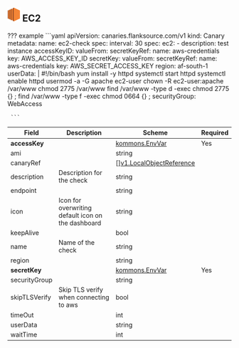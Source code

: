 ## <img src='https://raw.githubusercontent.com/flanksource/flanksource-ui/main/src/icons/ec2.svg' style='height: 32px'/> EC2

??? example
     ```yaml
     apiVersion: canaries.flanksource.com/v1
     kind: Canary
     metadata:
       name: ec2-check
     spec:
       interval: 30
       spec:
         ec2:
           - description: test instance
             accessKeyID:
               valueFrom:
                 secretKeyRef:
                   name: aws-credentials
                   key: AWS_ACCESS_KEY_ID
             secretKey:
               valueFrom:
                 secretKeyRef:
                   name: aws-credentials
                   key: AWS_SECRET_ACCESS_KEY
             region: af-south-1
             userData: |
               #!/bin/bash
               yum install -y httpd
               systemctl start httpd
               systemctl enable httpd
               usermod -a -G apache ec2-user
               chown -R ec2-user:apache /var/www
               chmod 2775 /var/www
               find /var/www -type d -exec chmod 2775 {} \;
               find /var/www -type f -exec chmod 0664 {} \;
             securityGroup: WebAccess
     
     ```

| Field | Description | Scheme | Required |
| ----- | ----------- | ------ | -------- |
| **accessKey** |  | [kommons.EnvVar](https://pkg.go.dev/github.com/flanksource/kommons#EnvVar) | Yes |
| ami |  | string |  |
| canaryRef |  | \[\][v1.LocalObjectReference](https://kubernetes.io/docs/reference/generated/kubernetes-api/v1.20/#localobjectreference-v1-core) |  |
| description | Description for the check | string |  |
| endpoint |  | string |  |
| icon | Icon for overwriting default icon on the dashboard | string |  |
| keepAlive |  | bool |  |
| name | Name of the check | string |  |
| region |  | string |  |
| **secretKey** |  | [kommons.EnvVar](https://pkg.go.dev/github.com/flanksource/kommons#EnvVar) | Yes |
| securityGroup |  | string |  |
| skipTLSVerify | Skip TLS verify when connecting to aws | bool |  |
| timeOut |  | int |  |
| userData |  | string |  |
| waitTime |  | int |  |
